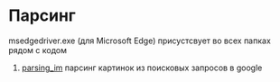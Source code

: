# Парсинг
msedgedriver.exe (для Microsoft Edge) присустсвует во всех папках рядом с кодом
1. [parsing_im](parsing_im/main.py) парсинг картинок из поисковых запросов в google

